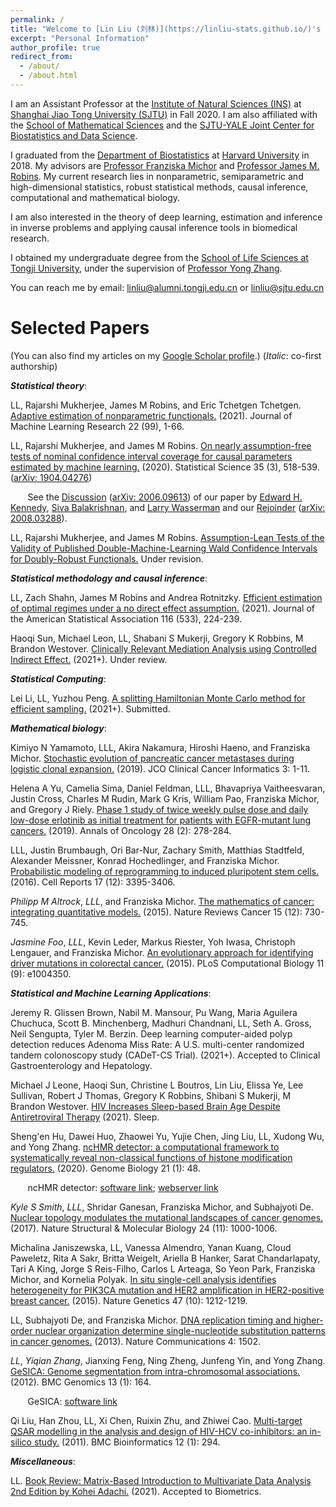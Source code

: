 ```yaml
---
permalink: /
title: "Welcome to [Lin Liu (刘林)](https://linliu-stats.github.io/)'s homepage"
excerpt: "Personal Information"
author_profile: true
redirect_from: 
  - /about/
  - /about.html
---
```


I am an Assistant Professor at the [Institute of Natural Sciences (INS)](https://ins.sjtu.edu.cn/) at [Shanghai Jiao Tong University (SJTU)](http://en.sjtu.edu.cn/) in Fall 2020. I am also affiliated with the [School of Mathematical Sciences](http://math.sjtu.edu.cn/) and the [SJTU-YALE Joint Center for Biostatistics and Data Science](http://transmed.sjtu.edu.cn/ylhome.do?method=getHomeList&version=en).
 
I graduated from the [Department of Biostatistics](https://www.hsph.harvard.edu/biostatistics/) at [Harvard University](https://www.harvard.edu/) in 2018. My advisors are [Professor Franziska Michor](http://michorlab.dfci.harvard.edu/) and [Professor James M. Robins](https://www.hsph.harvard.edu/james-robins/). My current research lies in nonparametric, semiparametric and high-dimensional statistics, robust statistical methods, causal inference, computational and mathematical biology.

I am also interested in the theory of deep learning, estimation and inference in inverse problems and applying causal inference tools in biomedical research.

I obtained my undergraduate degree from the [School of Life Sciences at Tongji University](https://life.tongji.edu.cn/lifeen/), under the supervision of [Professor Yong Zhang](https://zhanglab.tongji.edu.cn).

You can reach me by email: [linliu@alumni.tongji.edu.cn](linliu@alumni.tongji.edu.cn) or [linliu@sjtu.edu.cn](linliu@sjtu.edu.cn)

Selected Papers
======
(You can also find my articles on my [Google Scholar profile](https://scholar.google.com/citations?user=2xESgioAAAAJ&hl=en).) (_Italic_: co-first authorship)

**_Statistical theory_**:

LL, Rajarshi Mukherjee, James M Robins, and Eric Tchetgen Tchetgen. [Adaptive estimation of nonparametric functionals.](http://linliu-stats.github.io/files/Adaptive_Arxiv_Update.pdf) (2021). Journal of Machine Learning Research 22 (99), 1-66.

LL, Rajarshi Mukherjee, and James M Robins. [On nearly assumption-free tests of nominal confidence interval coverage for causal parameters estimated by machine learning.](https://projecteuclid.org/journals/statistical-science/volume-35/issue-3/On-Nearly-Assumption-Free-Tests-of-Nominal-Confidence-Interval-Coverage/10.1214/20-STS786.short) (2020). Statistical Science 35 (3), 518-539. ([arXiv: 1904.04276](https://arxiv.org/abs/1904.04276))

&nbsp;&nbsp;&nbsp;&nbsp;&nbsp;&nbsp; See the [Discussion](https://projecteuclid.org/journals/statistical-science/volume-35/issue-3/Discussion-of-On-Nearly-Assumption-Free-Tests-of-Nominal-Confidence/10.1214/20-STS796.short) ([arXiv: 2006.09613](https://arxiv.org/abs/2006.09613)) of our paper by [Edward H. Kennedy](http://www.ehkennedy.com/), [Siva Balakrishnan](http://www.stat.cmu.edu/~siva/), and [Larry Wasserman](https://www.stat.cmu.edu/~larry/) and our [Rejoinder](https://projecteuclid.org/journals/statistical-science/volume-35/issue-3/Rejoinder--On-nearly-assumption-free-tests-of-nominal-confidence/10.1214/20-STS804.short) ([arXiv: 2008.03288](https://arxiv.org/abs/2008.03288)).

LL, Rajarshi Mukherjee, and James M Robins. [Assumption-Lean Tests of the Validity of Published Double-Machine-Learning Wald Confidence Intervals for Doubly-Robust Functionals.](http://linliu-stats.github.io/files/Dec16-Assumption-free%20test%20econ.pdf) Under revision.

**_Statistical methodology and causal inference_**:

LL, Zach Shahn, James M Robins and Andrea Rotnitzky. [Efficient estimation of optimal regimes under a no direct effect assumption.](https://www.tandfonline.com/doi/full/10.1080/01621459.2020.1856117) (2021). Journal of the American Statistical Association 116 (533), 224-239.

Haoqi Sun, Michael Leon, LL, Shabani S Mukerji, Gregory K Robbins, M Brandon Westover. [Clinically Relevant Mediation Analysis using Controlled Indirect Effect.](https://arxiv.org/pdf/2006.11689) (2021+). Under review.

**_Statistical Computing_**:

Lei Li, LL, Yuzhou Peng. [A splitting Hamiltonian Monte Carlo method for efficient sampling.](https://arxiv.org/abs/2105.14406) (2021+). Submitted.

**_Mathematical biology_**:

Kimiyo N Yamamoto, LLL, Akira Nakamura, Hiroshi Haeno, and Franziska Michor. [Stochastic evolution of pancreatic cancer metastases during logistic clonal expansion.](https://ascopubs.org/doi/abs/10.1200/CCI.18.00079) (2019). JCO Clinical Cancer Informatics 3: 1-11. 

Helena A Yu, Camelia Sima, Daniel Feldman, LLL, Bhavapriya Vaitheesvaran, Justin Cross, Charles M Rudin, Mark G Kris, William Pao, Franziska Michor, and Gregory J Riely. [Phase 1 study of twice weekly pulse dose and daily low-dose erlotinib as initial treatment for patients with EGFR-mutant lung cancers.](https://academic.oup.com/annonc/article-abstract/28/2/278/2676878) (2019). Annals of Oncology 28 (2): 278-284.

LLL, Justin Brumbaugh, Ori Bar-Nur, Zachary Smith, Matthias Stadtfeld, Alexander Meissner, Konrad Hochedlinger, and Franziska Michor. [Probabilistic modeling of reprogramming to induced pluripotent stem cells.](https://www.sciencedirect.com/science/article/pii/S2211124716316540) (2016). Cell Reports 17 (12): 3395-3406.

_Philipp M Altrock_, _LLL_, and Franziska Michor. [The mathematics of cancer: integrating quantitative models.](https://www.nature.com/articles/nrc4029) (2015). Nature Reviews Cancer 15 (12): 730-745.

_Jasmine Foo_, _LLL_, Kevin Leder, Markus Riester, Yoh Iwasa, Christoph Lengauer, and Franziska Michor. [An evolutionary approach for identifying driver mutations in colorectal cancer.](https://journals.plos.org/ploscompbiol/article?id=10.1371/journal.pcbi.1004350) (2015). PLoS Computational Biology 11 (9): e1004350.

**_Statistical and Machine Learning Applications_**:

Jeremy R. Glissen Brown, Nabil M. Mansour, Pu Wang, Maria Aguilera Chuchuca, Scott B. Minchenberg, Madhuri Chandnani, LL, Seth A. Gross, Neil Sengupta, Tyler M. Berzin. Deep learning computer-aided polyp detection reduces Adenoma Miss Rate:  A U.S. multi-center randomized tandem colonoscopy study (CADeT-CS Trial). (2021+). Accepted to Clinical Gastroenterology and Hepatology.

Michael J Leone, Haoqi Sun, Christine L Boutros, Lin Liu, Elissa Ye, Lee Sullivan, Robert J Thomas, Gregory K Robbins, Shibani S Mukerji, M Brandon Westover. [HIV Increases Sleep-based Brain Age Despite Antiretroviral Therapy](https://academic.oup.com/sleep/advance-article-abstract/doi/10.1093/sleep/zsab058/6204183) (2021). Sleep.

Sheng'en Hu, Dawei Huo, Zhaowei Yu, Yujie Chen, Jing Liu, LL, Xudong Wu, and Yong Zhang. [ncHMR detector: a computational framework to systematically reveal non-classical functions of histone modification regulators.](https://genomebiology.biomedcentral.com/articles/10.1186/s13059-020-01953-0) (2020). Genome Biology 21 (1): 48.

&nbsp;&nbsp;&nbsp;&nbsp;&nbsp;&nbsp; ncHMR detector: [software link](https://github.com/TongjiZhanglab/ncHMR_detector/); [webserver link](http://compbio-zhanglab.org/ncHMR_detector/index.php)

_Kyle S Smith_, _LLL_, Shridar Ganesan, Franziska Michor, and Subhajyoti De. [Nuclear topology modulates the mutational landscapes of cancer genomes.](https://www.nature.com/nsmb/journal/v24/n11/abs/nsmb.3474.html) (2017). Nature Structural & Molecular Biology 24 (11): 1000-1006.

Michalina Janiszewska, LL, Vanessa Almendro, Yanan Kuang, Cloud Paweletz, Rita A Sakr, Britta Weigelt, Ariella B Hanker, Sarat Chandarlapaty, Tari A King, Jorge S Reis-Filho, Carlos L Arteaga, So Yeon Park, Franziska Michor, and Kornelia Polyak. [In situ single-cell analysis identifies heterogeneity for PIK3CA mutation and HER2 amplification in HER2-positive breast cancer.](https://www.nature.com/articles/ng.3391/) (2015). Nature Genetics 47 (10): 1212-1219.

LL, Subhajyoti De, and Franziska Michor. [DNA replication timing and higher-order nuclear organization determine single-nucleotide substitution patterns in cancer genomes.](https://www.nature.com/articles/ncomms2502) (2013). Nature Communications 4: 1502.

_LL_, _Yiqian Zhang_, Jianxing Feng, Ning Zheng, Junfeng Yin, and Yong Zhang. [GeSICA: Genome segmentation from intra-chromosomal associations.](https://bmcgenomics.biomedcentral.com/articles/10.1186/1471-2164-13-164) (2012). BMC Genomics 13 (1): 164.

&nbsp;&nbsp;&nbsp;&nbsp;&nbsp;&nbsp; GeSICA: [software link](https://zhanglab.tongji.edu.cn/softwares/GeSICA/index.html)

Qi Liu, Han Zhou, LL, Xi Chen, Ruixin Zhu, and Zhiwei Cao. [Multi-target QSAR modelling in the analysis and design of HIV-HCV co-inhibitors: an in-silico study.](https://link.springer.com/article/10.1186/1471-2105-12-294) (2011). BMC Bioinformatics 12 (1): 294.

**_Miscellaneous_**:

LL. [Book Review: Matrix-Based Introduction to Multivariate Data Analysis 2nd Edition by Kohei Adachi.]() (2021). Accepted to Biometrics.
